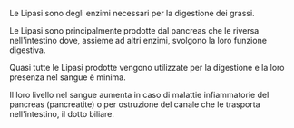 Le Lipasi sono degli enzimi necessari per la digestione dei grassi.

Le Lipasi sono principalmente prodotte dal pancreas che le riversa nell'intestino dove, assieme ad altri enzimi, svolgono la loro funzione digestiva.

Quasi tutte le Lipasi prodotte vengono utilizzate per la digestione e la loro presenza nel sangue è minima. 

Il loro livello nel sangue aumenta in caso di malattie infiammatorie del pancreas (pancreatite) o per ostruzione del canale che le trasporta nell'intestino, il dotto biliare.